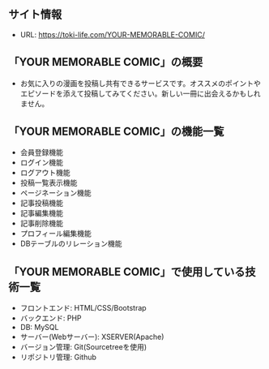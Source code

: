 ## サイト情報
- URL: https://toki-life.com/YOUR-MEMORABLE-COMIC/

## 「YOUR MEMORABLE COMIC」の概要
- お気に入りの漫画を投稿し共有できるサービスです。オススメのポイントやエピソードを添えて投稿してみてください。新しい一冊に出会えるかもしれません。

## 「YOUR MEMORABLE COMIC」の機能一覧
- 会員登録機能
- ログイン機能
- ログアウト機能
- 投稿一覧表示機能
- ページネーション機能
- 記事投稿機能
- 記事編集機能
- 記事削除機能
- プロフィール編集機能
- DBテーブルのリレーション機能

## 「YOUR MEMORABLE COMIC」で使用している技術一覧
- フロントエンド: HTML/CSS/Bootstrap
- バックエンド: PHP
- DB: MySQL
- サーバー(Webサーバー): XSERVER(Apache)
- バージョン管理: Git(Sourcetreeを使用)
- リポジトリ管理: Github
